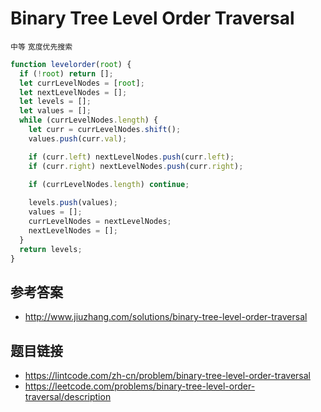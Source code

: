 # Binary Tree Level Order Traversal
`中等` `宽度优先搜索`

```javascript
function levelorder(root) {
  if (!root) return [];
  let currLevelNodes = [root];
  let nextLevelNodes = [];
  let levels = [];
  let values = [];
  while (currLevelNodes.length) {
    let curr = currLevelNodes.shift();
    values.push(curr.val);

    if (curr.left) nextLevelNodes.push(curr.left);
    if (curr.right) nextLevelNodes.push(curr.right);
    
    if (currLevelNodes.length) continue;

    levels.push(values);
    values = [];
    currLevelNodes = nextLevelNodes;
    nextLevelNodes = [];
  }
  return levels;
}
```

## 参考答案
* http://www.jiuzhang.com/solutions/binary-tree-level-order-traversal

## 题目链接
* https://lintcode.com/zh-cn/problem/binary-tree-level-order-traversal
* https://leetcode.com/problems/binary-tree-level-order-traversal/description
